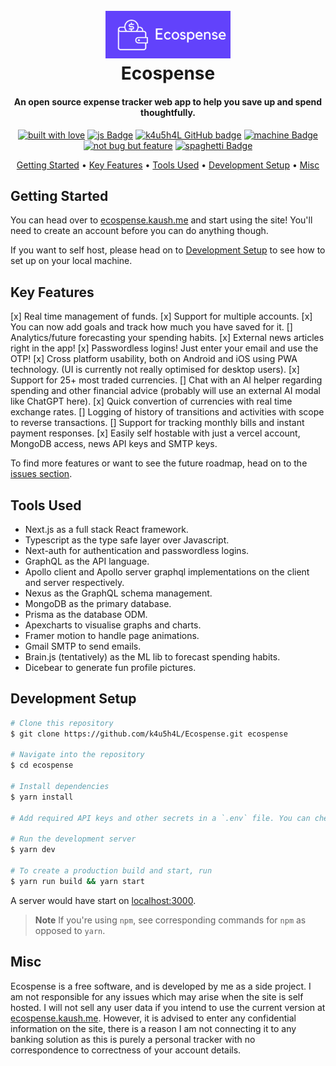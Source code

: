 <h1 align="center">
  <br>
  <a href="https://ecospense.kaush.me">
  <img src="assets/logo-full.png" alt="Ecospense logo" width="200"></a>
  <br>
  Ecospense
  <br>
</h1>

<h4 align="center">An open source expense tracker web app to help you save up and spend thoughtfully. 
<!-- <a href="http://nextjs.org/" target="_blank">Nextjs</a>. -->
</h4>

<p align="center">
  <a href="#"><img alt="built with love" src="https://forthebadge.com/images/badges/built-with-love.svg"/></a>
  <a href="#"><img alt="js Badge" src="https://forthebadge.com/images/badges/made-with-typescript.svg"/></a>
  <a href="https://github.com/k4u5h4L"><img alt="k4u5h4L GitHub badge" height="37" src="https://badgen.net/badge/GitHub/k4u5h4L?icon=github&color=24292e"/></a>
  <a href="#"><img alt="machine Badge" height="37" src="https://forthebadge.com/images/badges/works-on-my-machine.svg"/></a>
  <a href="#"><img alt="not bug but feature" height="37" src="https://forthebadge.com/images/badges/not-a-bug-a-feature.svg"/></a>
  <a href="#"><img alt="spaghetti Badge" src="https://forthebadge.com/images/badges/contains-tasty-spaghetti-code.svg"/></a>
</p>

<p align="center">
  <a href="#getting-started">Getting Started</a> •
  <a href="#key-features">Key Features</a> •
  <a href="#tools-used">Tools Used</a> •
  <a href="#development-setup">Development Setup</a> •
  <a href="#misc">Misc</a>
</p>

## Getting Started

You can head over to [ecospense.kaush.me](https://ecospense.kaush.me) and start using the site! You'll need to create an account before you can do anything though.

If you want to self host, please head on to <a href="#development-setup">Development Setup</a> to see how to set up on your local machine.

## Key Features

[x] Real time management of funds.
[x] Support for multiple accounts.
[x] You can now add goals and track how much you have saved for it.
[] Analytics/future forecasting your spending habits.
[x] External news articles right in the app!
[x] Passwordless logins! Just enter your email and use the OTP!
[x] Cross platform usability, both on Android and iOS using PWA technology. (UI is currently not really optimised for desktop users).
[x] Support for 25+ most traded currencies.
[] Chat with an AI helper regarding spending and other financial advice (probably will use an external AI modal like ChatGPT here).
[x] Quick convertion of currencies with real time exchange rates.
[] Logging of history of transitions and activities with scope to reverse transactions.
[] Support for tracking monthly bills and instant payment responses.
[x] Easily self hostable with just a vercel account, MongoDB access, news API keys and SMTP keys.

To find more features or want to see the future roadmap, head on to the [issues section](https://github.com/k4u5h4L/Ecospense/issues).

## Tools Used

-   Next.js as a full stack React framework.
-   Typescript as the type safe layer over Javascript.
-   Next-auth for authentication and passwordless logins.
-   GraphQL as the API language.
-   Apollo client and Apollo server graphql implementations on the client and server respectively.
-   Nexus as the GraphQL schema management.
-   MongoDB as the primary database.
-   Prisma as the database ODM.
-   Apexcharts to visualise graphs and charts.
-   Framer motion to handle page animations.
-   Gmail SMTP to send emails.
-   Brain.js (tentatively) as the ML lib to forecast spending habits.
-   Dicebear to generate fun profile pictures.

## Development Setup

```bash
# Clone this repository
$ git clone https://github.com/k4u5h4L/Ecospense.git ecospense

# Navigate into the repository
$ cd ecospense

# Install dependencies
$ yarn install

# Add required API keys and other secrets in a `.env` file. You can check the `.env.sample` file to view the different API keys which are required.

# Run the development server
$ yarn dev

# To create a production build and start, run
$ yarn run build && yarn start
```

A server would have start on [localhost:3000](http://localhost:3000/).

> **Note**
> If you're using `npm`, see corresponding commands for `npm` as opposed to `yarn`.

## Misc

Ecospense is a free software, and is developed by me as a side project. I am not responsible for any issues which may arise when the site is self hosted. I will not sell any user data if you intend to use the current version at [ecospense.kaush.me](https://ecospense.kaush.me). However, it is advised to enter any confidential information on the site, there is a reason I am not connecting it to any banking solution as this is purely a personal tracker with no correspondence to correctness of your account details.

